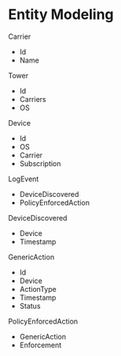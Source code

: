 # Entity Modeling

Carrier

* Id  
* Name

Tower

* Id  
* Carriers   
* OS 

Device

* Id  
* OS  
* Carrier  
* Subscription

LogEvent

* DeviceDiscovered  
* PolicyEnforcedAction

DeviceDiscovered

* Device  
* Timestamp

GenericAction

* Id  
* Device  
* ActionType  
* Timestamp  
* Status

PolicyEnforcedAction

* GenericAction  
* Enforcement